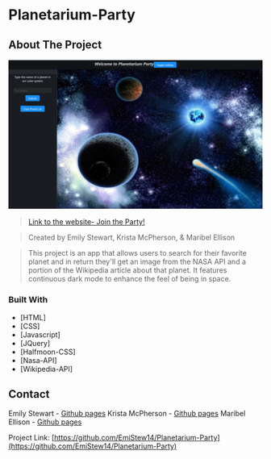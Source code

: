# Planetarium-Party

## About The Project

![Planetarium Party Screen Shot](./assets/images/planetarium-party-screenshot.jpg)

>[Link to the website- Join the Party!](https://emistew14.github.io/Planetarium-Party/)

>Created by Emily Stewart, Krista McPherson, & Maribel Ellison

>This project is an app that allows users to search for their favorite planet and in return they'll get an image from the NASA API and a portion of the Wikipedia article about that planet. It features continuous dark mode to enhance the feel of being in space.

### Built With

* [HTML]
* [CSS]
* [Javascript]
* [JQuery]
* [Halfmoon-CSS]
* [Nasa-API]
* [Wikipedia-API]



## Contact

Emily Stewart - [Github pages](https://emistew14.github.io/)
Krista McPherson - [Github pages](https://kmcpherson49.github.io/)
Maribel Ellison - [Github pages](https://Mellison8186.github.io/)

Project Link: [https://github.com/EmiStew14/Planetarium-Party](https://github.com/EmiStew14/Planetarium-Party)
